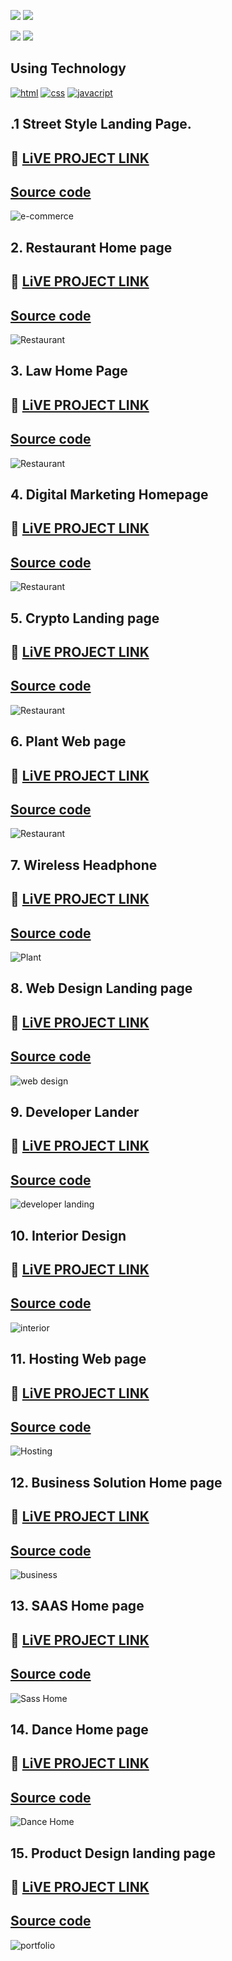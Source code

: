 
[![](https://img.shields.io/badge/ANURAG%20TIWARI-454545?style=for-the-badge)]()
[![](https://img.shields.io/badge/HITESH%20CHOUDHARY-ADD8E6?style=for-the-badge)]()



[![](https://img.shields.io/badge/linkedin-blue?style=for-the-badge)](https://www.linkedin.com/in/ankush-kumar-275129176/)
[![](https://img.shields.io/badge/MY%20PORTFOLIO-blue?style=for-the-badge)](https://developerankush.tk/ 'Link')

## **Using Technology**
[![html](https://img.shields.io/badge/html-red?style=for-the-badge&logo=HTML5&logoColor=white)]()
[![css](https://img.shields.io/badge/css-blue?style=for-the-badge&logo=css&logoColor=white)]()
[![javacript](https://img.shields.io/badge/javascript-black?style=for-the-badge&logo=javascript&logoColor=yellow)]()

## .1 Street Style Landing Page.

## 🚀 [LiVE PROJECT LINK](https://candid-bubblegum-1a4e2f.netlify.app/) 
## [Source code](https://github.com/Ankush8950/Street-Style-Landing-Page)
![e-commerce](./image/thumbnail.png)

## 2. Restaurant Home page

## 🚀 [LiVE PROJECT LINK](https://merry-moxie-795fa6.netlify.app/) 
## [Source code](https://github.com/Ankush8950/Food-Restaurant-Home-Page)
![Restaurant](./image/FoodApp.png)

## 3. Law Home Page

## 🚀 [LiVE PROJECT LINK](https://clinquant-blancmange-e8f2e3.netlify.app/) 
## [Source code](https://github.com/Ankush8950/Law-Home-Page)
![Restaurant](./image/Home.png)

## 4. Digital Marketing Homepage

## 🚀 [LiVE PROJECT LINK](https://jazzy-salmiakki-3d5453.netlify.app/) 
## [Source code](https://github.com/Ankush8950/Digital-Marketing-home-page)
![Restaurant](./image/HelpWeb-page.png)


## 5. Crypto Landing page

## 🚀 [LiVE PROJECT LINK](https://effervescent-donut-737bd5.netlify.app/) 
## [Source code](https://github.com/Ankush8950/Crypto-Landing-page)
![Restaurant](./image/token%20web.png)

## 6. Plant Web page

## 🚀 [LiVE PROJECT LINK](https://vocal-sherbet-ac5716.netlify.app/) 
## [Source code](https://github.com/Ankush8950/Plant-Home-page)
![Restaurant](./image/Monstera.png)

## 7. Wireless Headphone

## 🚀 [LiVE PROJECT LINK](https://boisterous-faloodeh-48f1f4.netlify.app/) 
## [Source code](https://github.com/Ankush8950/Headphone-Product-HomePage)
![Plant](./image/Headphone.png)


## 8. Web Design Landing page

## 🚀 [LiVE PROJECT LINK](https://lambent-klepon-39b18d.netlify.app/) 
## [Source code](https://github.com/Ankush8950/web-design-landing-page)
![web design](./image/Design-Home-page.png)


## 9. Developer Lander

## 🚀 [LiVE PROJECT LINK](https://moonlit-rolypoly-ca890e.netlify.app/) 
## [Source code](https://github.com/Ankush8950/Developer-landing-page)
![developer landing](./image/web%20page.png)


## 10. Interior Design

## 🚀 [LiVE PROJECT LINK](https://zesty-frangollo-a9ba2a.netlify.app/) 
## [Source code](https://github.com/Ankush8950/Interior-Design-landing-page.)
![interior](./image/Interior.png)


## 11. Hosting Web page

## 🚀 [LiVE PROJECT LINK](https://merry-centaur-000a93.netlify.app/) 
## [Source code](https://github.com/Ankush8950/Hosting-landing-page)
![Hosting](./image/Hosting.png)


## 12. Business Solution Home page

## 🚀 [LiVE PROJECT LINK](https://dapper-cascaron-430859.netlify.app/) 
## [Source code](https://github.com/Ankush8950/Business-landing-page)
![business](./image/business.png)


## 13. SAAS Home page

## 🚀 [LiVE PROJECT LINK](https://fanciful-wisp-029569.netlify.app/) 
## [Source code](https://github.com/Ankush8950/SAAS-landing-page)
![Sass Home](./image/saas.png)

## 14. Dance Home page

## 🚀 [LiVE PROJECT LINK](https://illustrious-dragon-25c496.netlify.app/) 
## [Source code](https://github.com/Ankush8950/Dance-Home-Page)
![Dance Home](./image/Creativity%20page.png)

## 15. Product Design landing page

## 🚀 [LiVE PROJECT LINK](https://dynamic-bunny-38bb2c.netlify.app/) 
## [Source code](https://github.com/Ankush8950/Product-design-landing-page)
![portfolio](./image/portfolio%20page.png)